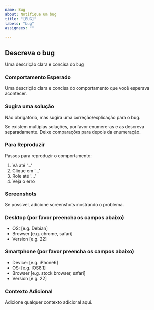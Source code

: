 ```yaml
---
name: Bug
about: Notifique um bug
title: "[BUG]"
labels: "bug"
assignees: ""

---
```


<!-- Primeiro verifique se o problema já não foi reportado -->

<!-- Por favor use esse template apenas para pedidos de melhoria -->

<!-- Se possível preencha todas as partes do template. Não remova nenhuma parte -->

## Descreva o bug

Uma descrição clara e concisa do bug

### Comportamento Esperado

Uma descrição clara e concisa do comportamento que você esperava acontecer.

### Sugira uma solução

Não obrigatório, mas sugira uma correção/explicação para o bug.

Se existem multiplas soluções, por favor enumere-as e as descreva separadamente. Deixe comparações para depois da enumeração.

### Para Reproduzir

Passos para reproduzir o comportamento:

1. Vá até '...'
1. Clique em '...'
1. Role até '...'
1. Veja o erro

### Screenshots

Se possível, adicione screenshots mostrando o problema.

### Desktop (por favor preencha os campos abaixo)

- OS: [e.g. Debian]
- Browser [e.g. chrome, safari]
- Version [e.g. 22]

### Smartphone (por favor preencha os campos abaixo)

- Device: [e.g. iPhone6]
- OS: [e.g. iOS8.1]
- Browser [e.g. stock browser, safari]
- Version [e.g. 22]

### Contexto Adicional

Adicione qualquer contexto adicional aqui.
